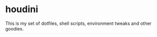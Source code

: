 houdini
===========

This is my set of dotfiles, shell scripts, environment tweaks and other goodies.
